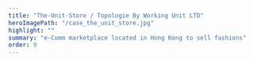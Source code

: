 ```yaml
---
title: "The-Unit-Store / Topologie By Working Unit LTD"
heroImagePath: "/case_the_unit_store.jpg"
highlight: ""
summary: "e-Comm marketplace located in Hong Kong to sell fashions"
order: 9
---
```

